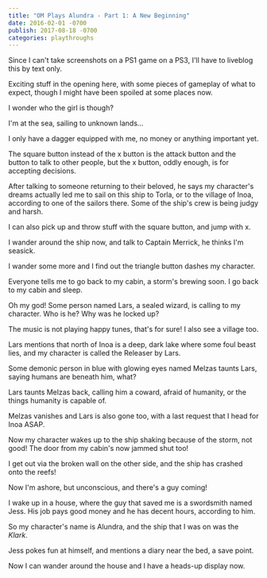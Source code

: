 ```yaml
---
title: "OM Plays Alundra - Part 1: A New Beginning"
date: 2016-02-01 -0700
publish: 2017-08-18 -0700
categories: playthroughs
---
```


Since I can't take screenshots on a PS1 game on a PS3, I'll have to liveblog this by text only.

Exciting stuff in the opening here, with some pieces of gameplay of what to expect, though I might have been spoiled at some places now.

I wonder who the girl is though?

I'm at the sea, sailing to unknown lands...

I only have a dagger equipped with me, no money or anything important yet.

The square button instead of the x button is the attack button and the button to talk to other people, but the x button, oddly enough, is for accepting decisions.

After talking to someone returning to their beloved, he says my character's dreams actually led me to sail on this ship to Torla, or to the village of Inoa, according to one of the sailors there. Some of the ship's crew is being judgy and harsh.

I can also pick up and throw stuff with the square button, and jump with x.

I wander around the ship now, and talk to Captain Merrick, he thinks I'm seasick.

I wander some more and I find out the triangle button dashes my character.

Everyone tells me to go back to my cabin, a storm's brewing soon. I go back to my cabin and sleep.

Oh my god! Some person named Lars, a sealed wizard, is calling to my character. Who is he? Why was he locked up?

The music is not playing happy tunes, that's for sure! I also see a village too.

Lars mentions that north of Inoa is a deep, dark lake where some foul beast lies, and my character is called the Releaser by Lars.

Some demonic person in blue with glowing eyes named Melzas taunts Lars, saying humans are beneath him, what?

Lars taunts Melzas back, calling him a coward, afraid of humanity, or the things humanity is capable of.

Melzas vanishes and Lars is also gone too, with a last request that I head for Inoa ASAP.

Now my character wakes up to the ship shaking because of the storm, not good! The door from my cabin's now jammed shut too!

I get out via the broken wall on the other side, and the ship has crashed onto the reefs!

Now I'm ashore, but unconscious, and there's a guy coming!

I wake up in a house, where the guy that saved me is a swordsmith named Jess. His job pays good money and he has decent hours, according to him.

So my character's name is Alundra, and the ship that I was on was the <em>Klark</em>.

Jess pokes fun at himself, and mentions a diary near the bed, a save point.

Now I can wander around the house and I have a heads-up display now.

